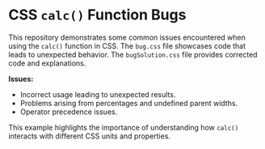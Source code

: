 # CSS `calc()` Function Bugs

This repository demonstrates some common issues encountered when using the `calc()` function in CSS.  The `bug.css` file showcases code that leads to unexpected behavior.  The `bugSolution.css` file provides corrected code and explanations.

**Issues:**
* Incorrect usage leading to unexpected results.
* Problems arising from percentages and undefined parent widths.
* Operator precedence issues.

This example highlights the importance of understanding how `calc()` interacts with different CSS units and properties.